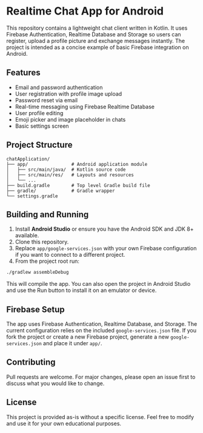 # Realtime Chat App for Android

This repository contains a lightweight chat client written in Kotlin. It uses Firebase Authentication, Realtime Database and Storage so users can register, upload a profile picture and exchange messages instantly. The project is intended as a concise example of basic Firebase integration on Android.

## Features

- Email and password authentication
- User registration with profile image upload
- Password reset via email
- Real-time messaging using Firebase Realtime Database
- User profile editing
- Emoji picker and image placeholder in chats
- Basic settings screen

## Project Structure

```
chatApplication/
├── app/                # Android application module
│   ├── src/main/java/  # Kotlin source code
│   ├── src/main/res/   # Layouts and resources
│   └── ...
├── build.gradle        # Top level Gradle build file
├── gradle/             # Gradle wrapper
└── settings.gradle
```

## Building and Running

1. Install **Android Studio** or ensure you have the Android SDK and JDK 8+
   available.
2. Clone this repository.
3. Replace `app/google-services.json` with your own Firebase configuration if
   you want to connect to a different project.
4. From the project root run:

```bash
./gradlew assembleDebug
```

This will compile the app. You can also open the project in Android Studio and
use the Run button to install it on an emulator or device.

## Firebase Setup

The app uses Firebase Authentication, Realtime Database, and Storage. The
current configuration relies on the included `google-services.json` file. If you
fork the project or create a new Firebase project, generate a new
`google-services.json` and place it under `app/`.

## Contributing

Pull requests are welcome. For major changes, please open an issue first to
discuss what you would like to change.

## License

This project is provided as-is without a specific license. Feel free to modify
and use it for your own educational purposes.
